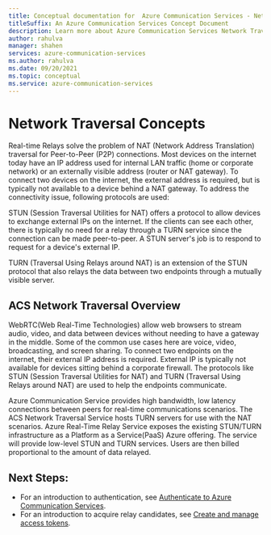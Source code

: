 ```yaml
---
title: Conceptual documentation for  Azure Communication Services - Network Traversal
titleSuffix: An Azure Communication Services Concept Document
description: Learn more about Azure Communication Services Network Traversal SDKs and REST APIs.
author: rahulva
manager: shahen
services: azure-communication-services
ms.author: rahulva
ms.date: 09/20/2021
ms.topic: conceptual
ms.service: azure-communication-services
---
```


#  Network Traversal Concepts	

Real-time Relays solve the problem of NAT (Network Address Translation) traversal for Peer-to-Peer (P2P) connections. Most devices on the internet today have an IP address used for internal LAN traffic (home or corporate network) or an externally visible address (router or NAT gateway). To connect two devices on the internet, the external address is required, but is typically not available to a device behind a NAT gateway. To address the connectivity issue, following protocols are used:

  STUN (Session Traversal Utilities for NAT) offers a protocol to allow devices to exchange external IPs on the internet. If the clients can see each other, there is typically no need for a relay through a TURN service since the connection can be made peer-to-peer. A STUN server's job is to respond to request for a device's external IP.
  
  TURN (Traversal Using Relays around NAT) is an extension of the STUN protocol that also relays the data between two endpoints through a mutually visible server.
        
## ACS Network Traversal Overview 	

WebRTC(Web Real-Time Technologies) allow web browsers to stream audio, video, and data between devices without needing to have a gateway in the middle. Some of the common use cases here are voice, video, broadcasting, and screen sharing. To connect two endpoints on the internet, their external IP address is required. External IP is typically not available for devices sitting behind a corporate firewall. The protocols like STUN (Session Traversal Utilities for NAT) and TURN (Traversal Using Relays around NAT)  are used to help the endpoints communicate.

Azure Communication Service provides high bandwidth, low latency connections between peers for real-time communications scenarios. The ACS  Network Traversal Service hosts TURN servers for use with the NAT scenarios. Azure Real-Time Relay Service exposes the existing STUN/TURN infrastructure as a Platform as a Service(PaaS) Azure offering. The service will provide low-level STUN and TURN services.  Users are then billed proportional to the amount of data relayed. 


## Next Steps:

* For an introduction to authentication, see [Authenticate to Azure Communication Services](./authentication.md).
* For an introduction to acquire relay candidates, see [Create and manage access tokens](../quickstarts/relay-token.md).
